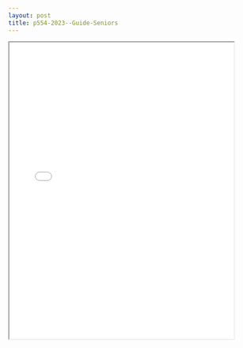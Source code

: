 ```yaml
---
layout: post
title: p554-2023--Guide-Seniors
---
```


<div class="pdf-container">
<iframe src="/ea//_pdf-2-md/p554-2023--Guide-Seniors.pdf" height="600" width="90%" allowFullScreen="true"></iframe>
</div>


